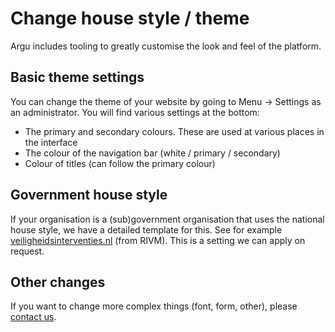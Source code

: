 # Change house style / theme

Argu includes tooling to greatly customise the look and feel of the platform.

## Basic theme settings

You can change the theme of your website by going to Menu -&gt; Settings as an administrator. You will find various settings at the bottom:

- The primary and secondary colours. These are used at various places in the interface
- The colour of the navigation bar (white / primary / secondary)
- Colour of titles (can follow the primary colour)

## Government house style

If your organisation is a (sub)government organisation that uses the national house style, we have a detailed template for this. See for example [veiligheidsinterventies.nl](veiligheidsinterventies.nl/) (from RIVM). This is a setting we can apply on request.

## Other changes

If you want to change more complex things (font, form, other), please [contact us](https://argu.co/argu/edges/contact).
